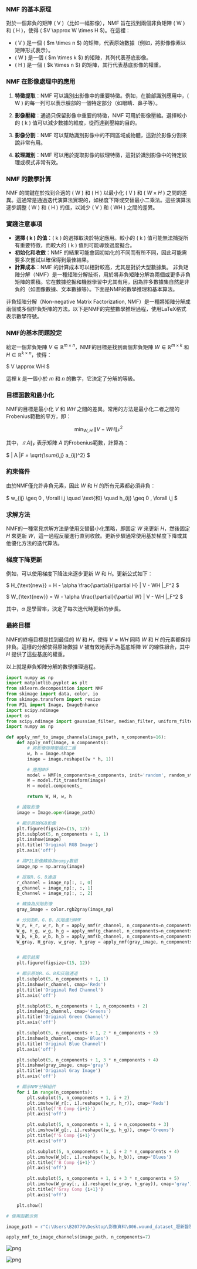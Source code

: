 ### NMF 的基本原理

對於一個非負的矩陣 \( V \)（比如一幅影像），NMF 旨在找到兩個非負矩陣 \( W \) 和 \( H \)，使得 \( $V \approx W \times H $\)。在這裡：

- \( V \) 是一個 \( $m \times n $\) 的矩陣，代表原始數據（例如，將影像像素以矩陣形式表示）。
- \( W \) 是一個 \( $m \times k $\) 的矩陣，其列代表基底影像。
- \( H \) 是一個 \( $k \times n $\) 的矩陣，其行代表基底影像的權重。

### NMF 在影像處理中的應用

1. **特徵提取**：NMF 可以識別出影像中的重要特徵。例如，在臉部識別應用中，\( W \) 的每一列可以表示臉部的一個特定部分（如眼睛、鼻子等）。

2. **影像壓縮**：通過只保留影像中重要的特徵，NMF 可用於影像壓縮。選擇較小的 \( k \) 值可以減少數據的維度，從而達到壓縮的目的。

3. **影像分割**：NMF 可以幫助識別影像中的不同區域或物體，這對於影像分割來說非常有用。

4. **紋理識別**：NMF 可以用於提取影像的紋理特徵，這對於識別影像中的特定紋理或模式非常有效。

### NMF 的數學計算

NMF 的關鍵在於找到合適的 \( W \) 和 \( H \) 以最小化 \( V \) 和 \( $W \times H$ \) 之間的差異。這通常是通過迭代演算法實現的，如梯度下降或交替最小二乘法。這些演算法逐步調整 \( W \) 和 \( H \) 的值，以減少 \( V \) 和 \( WH \) 之間的差異。

### 實踐注意事項

- **選擇 \( k \) 的值**：\( k \) 的選擇取決於特定應用。較小的 \( k \) 值可能無法捕捉所有重要特徵，而較大的 \( k \) 值則可能導致過度擬合。
- **初始化和收斂**：NMF 的結果可能會因初始化的不同而有所不同，因此可能需要多次嘗試以確保得到最佳結果。
- **計算成本**：NMF 的計算成本可以相對較高，尤其是對於大型數據集。
非負矩陣分解（NMF）是一種矩陣分解技術，用於將非負矩陣分解為兩個或更多非負矩陣的乘積。它在數據挖掘和機器學習中尤其有用，因為許多數據集自然是非負的（如圖像數據、文本數據等）。下面是NMF的數學推理和基本算法。

非負矩陣分解（Non-negative Matrix Factorization, NMF）是一種將矩陣分解成兩個或多個非負矩陣的方法。以下是NMF的完整數學推理過程，使用LaTeX格式表示數學符號。
### NMF的基本問題設定

給定一個非負矩陣 $V \in \mathbb{R}^{m \times n}$，NMF的目標是找到兩個非負矩陣 $W \in \mathbb{R}^{m \times k}$ 和 $H \in \mathbb{R}^{k \times n}$，使得：

$ V \approx WH $

這裡 $k$ 是一個小於 $m$ 和 $n$ 的數字，它決定了分解的等級。

### 目標函數和最小化

NMF的目標是最小化 $V$ 和 $WH$ 之間的差異。常用的方法是最小化二者之間的Frobenius範數的平方，即：

$$ \min_{W,H} \ \| V - WH \|_F^2 $$

其中，$\| A \|_F$ 表示矩陣 $A$ 的Frobenius範數，計算為：

$ \| A \|_F = \sqrt{\sum_{i,j} a_{ij}^2} $

### 約束條件

由於NMF僅允許非負元素，因此 $W$ 和 $H$ 的所有元素都必須非負：

$ w_{ij} \geq 0 \, \forall i,j \quad \text{和} \quad h_{ij} \geq 0 \, \forall i,j $

### 求解方法

NMF的一種常見求解方法是使用交替最小化策略，即固定 $W$ 來更新 $H$，然後固定 $H$ 來更新 $W$，這一過程反覆進行直到收斂。更新步驟通常使用基於梯度下降或其他優化方法的迭代算法。

### 梯度下降更新

例如，可以使用梯度下降法來逐步更新 $W$ 和 $H$。更新公式如下：

$ H_{\text{new}} = H - \alpha \frac{\partial}{\partial H} \| V - WH \|_F^2 $

$ W_{\text{new}} = W - \alpha \frac{\partial}{\partial W} \| V - WH \|_F^2 $

其中，$\alpha$ 是學習率，決定了每次迭代時更新的步長。

### 最終目標

NMF的終極目標是找到最佳的 $W$ 和 $H$，使得 $V \approx WH$ 同時 $W$ 和 $H$ 的元素都保持非負。這樣的分解使得原始數據 $V$ 被有效地表示為基底矩陣 $W$ 的線性組合，其中 $H$ 提供了這些基底的權重。

以上就是非負矩陣分解的數學推理過程。


```python
import numpy as np
import matplotlib.pyplot as plt
from sklearn.decomposition import NMF
from skimage import data, color, io
from skimage.transform import resize
from PIL import Image, ImageEnhance
import scipy.ndimage
import os
from scipy.ndimage import gaussian_filter, median_filter, uniform_filter
import numpy as np
```


```python
def apply_nmf_to_image_channels(image_path, n_components=16):
    def apply_nmf(image, n_components):
        # 將影像矩陣壓縮成二維
        w, h = image.shape
        image = image.reshape((w * h, 1))

        # 應用NMF
        model = NMF(n_components=n_components, init='random', random_state=0)
        W = model.fit_transform(image)
        H = model.components_

        return W, H, w, h

    # 讀取影像
    image = Image.open(image_path)

    # 顯示原始RGB影像
    plt.figure(figsize=(15, 12))
    plt.subplot(5, n_components + 1, 1)
    plt.imshow(image)
    plt.title('Original RGB Image')
    plt.axis('off')

    # 將PIL影像轉換為numpy數組
    image_np = np.array(image)

    # 提取R、G、B通道
    r_channel = image_np[:, :, 0]
    g_channel = image_np[:, :, 1]
    b_channel = image_np[:, :, 2]

    # 轉換為灰階影像
    gray_image = color.rgb2gray(image_np)

    # 分別對R、G、B、灰階進行NMF
    W_r, H_r, w_r, h_r = apply_nmf(r_channel, n_components=n_components)
    W_g, H_g, w_g, h_g = apply_nmf(g_channel, n_components=n_components)
    W_b, H_b, w_b, h_b = apply_nmf(b_channel, n_components=n_components)
    W_gray, H_gray, w_gray, h_gray = apply_nmf(gray_image, n_components=n_components)


    # 顯示結果
    plt.figure(figsize=(15, 12))

    # 顯示原始R、G、B和灰階通道
    plt.subplot(5, n_components + 1, 1)
    plt.imshow(r_channel, cmap='Reds')
    plt.title('Original Red Channel')
    plt.axis('off')

    plt.subplot(5, n_components + 1, n_components + 2)
    plt.imshow(g_channel, cmap='Greens')
    plt.title('Original Green Channel')
    plt.axis('off')

    plt.subplot(5, n_components + 1, 2 * n_components + 3)
    plt.imshow(b_channel, cmap='Blues')
    plt.title('Original Blue Channel')
    plt.axis('off')

    plt.subplot(5, n_components + 1, 3 * n_components + 4)
    plt.imshow(gray_image, cmap='gray')
    plt.title('Original Gray Image')
    plt.axis('off')

    # 顯示NMF分解組件
    for i in range(n_components):
        plt.subplot(5, n_components + 1, i + 2)
        plt.imshow(W_r[:, i].reshape((w_r, h_r)), cmap='Reds')
        plt.title(f'R Comp {i+1}')
        plt.axis('off')

        plt.subplot(5, n_components + 1, i + n_components + 3)
        plt.imshow(W_g[:, i].reshape((w_g, h_g)), cmap='Greens')
        plt.title(f'G Comp {i+1}')
        plt.axis('off')

        plt.subplot(5, n_components + 1, i + 2 * n_components + 4)
        plt.imshow(W_b[:, i].reshape((w_b, h_b)), cmap='Blues')
        plt.title(f'B Comp {i+1}')
        plt.axis('off')

        plt.subplot(5, n_components + 1, i + 3 * n_components + 5)
        plt.imshow(W_gray[:, i].reshape((w_gray, h_gray)), cmap='gray')
        plt.title(f'Gray Comp {i+1}')
        plt.axis('off')

    plt.show()

# 使用函數示例

```


```python
image_path = r"C:\Users\B20770\Desktop\影像資料\006.wound_dataset_壢新醫院\images\175732.jpg"

apply_nmf_to_image_channels(image_path, n_components=7)
```


    
![png](output_3_0.png)
    



    
![png](output_3_1.png)
    

